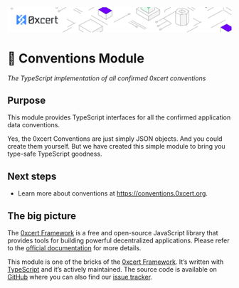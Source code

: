 <img src="https://github.com/0xcert/framework/raw/master/assets/cover-sub.png" />

# 🧱 Conventions Module

*The TypeScript implementation of all confirmed 0xcert conventions*

## Purpose

This module provides TypeScript interfaces for all the confirmed application data conventions.

Yes, the 0xcert Conventions are just simply JSON objects. And you could create them yourself. But we have created this simple module to bring you type-safe TypeScript goodness.

## Next steps

* Learn more about conventions at https://conventions.0xcert.org.

## The big picture

The [0xcert Framework](https://docs.0xcert.org) is a free and open-source JavaScript library that provides tools for building powerful decentralized applications. Please refer to the [official documentation](https://docs.0xcert.org) for more details.

This module is one of the bricks of the [0xcert Framework](https://docs.0xcert.org). It’s written with [TypeScript](https://www.typescriptlang.org) and it’s actively maintained. The source code is available on [GitHub](https://github.com/0xcert/framework) where you can also find our [issue tracker](https://github.com/0xcert/framework/issues).
